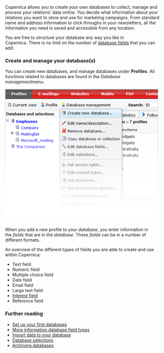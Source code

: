 Copernica allows you to create your own databases to collect, manage and
process your relations’ data online. You decide what information about
your relations you want to store and use for marketing campaigns. From
standard name and address information to click throughs in your
newsletters, all the information you need is saved and accessible from
any location.

You are free to structure your database any way you like in
Copernica. There is no limit on the number of [database
fields](http://www.copernica.com/en/support/database-and-collection-field-types)
that you can add. 

### Create and manage your database(s)

You can create new databases, and manage databases under **Profiles**.
All functions related to databases are found in the *Database
management*menu.

![](images/database-management-menu.png)

When you add a new profile to your *database*, you enter information in
the *fields* that are in the *database*. These *fields* can be in a
number of different formats.

An overview of the different types of fields you are able to create and
use within Copernica:

-   Text field
-   Numeric field
-   Multiple choice field
-   Date field
-   Email field
-   Large text field
-   [Interest
    field](http://www.copernica.com/en/support/working-with-interest-fields-and-groups)
-   Reference field

### Further reading

-   [Set up your first
    databases](http://www.copernica.com/en/support/help-documentation/how-do-i-set-up-my-database)
-   [More information database field
    types](http://www.copernica.com/en/support/working-with-interest-fields-and-groups)
-   [Import data to your
    database](http://www.copernica.com/en/support/setting-up-your-database-and-import-your-contacts)
-   [Database
    selections](http://www.copernica.com/en/support/working-with-selections)
-   [Archiving
    databases](http://www.copernica.com/en/support/archiving-databases-and-selections)


